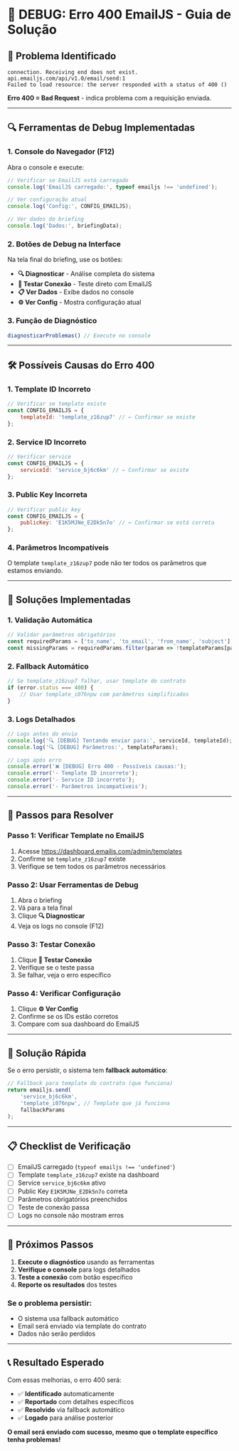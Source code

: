 # 🔧 DEBUG: Erro 400 EmailJS - Guia de Solução

## 🎯 **Problema Identificado**
```
connection. Receiving end does not exist.
api.emailjs.com/api/v1.0/email/send:1            
Failed to load resource: the server responded with a status of 400 ()
```

**Erro 400 = Bad Request** - indica problema com a requisição enviada.

---

## 🔍 **Ferramentas de Debug Implementadas**

### **1. Console do Navegador (F12)**
Abra o console e execute:
```javascript
// Verificar se EmailJS está carregado
console.log('EmailJS carregado:', typeof emailjs !== 'undefined');

// Ver configuração atual
console.log('Config:', CONFIG_EMAILJS);

// Ver dados do briefing
console.log('Dados:', briefingData);
```

### **2. Botões de Debug na Interface**
Na tela final do briefing, use os botões:
- **🔍 Diagnosticar** - Análise completa do sistema
- **📡 Testar Conexão** - Teste direto com EmailJS
- **📋 Ver Dados** - Exibe dados no console
- **⚙️ Ver Config** - Mostra configuração atual

### **3. Função de Diagnóstico**
```javascript
diagnosticarProblemas() // Execute no console
```

---

## 🛠️ **Possíveis Causas do Erro 400**

### **1. Template ID Incorreto**
```javascript
// Verificar se template existe
const CONFIG_EMAILJS = {
    templateId: 'template_z16zup7' // ← Confirmar se existe
};
```

### **2. Service ID Incorreto**
```javascript
// Verificar service
const CONFIG_EMAILJS = {
    serviceId: 'service_bj6c6km' // ← Confirmar se existe
};
```

### **3. Public Key Incorreta**
```javascript
// Verificar public key
const CONFIG_EMAILJS = {
    publicKey: 'E1K5MJNe_E2Dk5n7o' // ← Confirmar se está correta
};
```

### **4. Parâmetros Incompatíveis**
O template `template_z16zup7` pode não ter todos os parâmetros que estamos enviando.

---

## 🔧 **Soluções Implementadas**

### **1. Validação Automática**
```javascript
// Validar parâmetros obrigatórios
const requiredParams = ['to_name', 'to_email', 'from_name', 'subject'];
const missingParams = requiredParams.filter(param => !templateParams[param]);
```

### **2. Fallback Automático**
```javascript
// Se template_z16zup7 falhar, usar template do contrato
if (error.status === 400) {
    // Usar template_i076npw com parâmetros simplificados
}
```

### **3. Logs Detalhados**
```javascript
// Logs antes do envio
console.log('🔍 [DEBUG] Tentando enviar para:', serviceId, templateId);
console.log('🔍 [DEBUG] Parâmetros:', templateParams);

// Logs após erro
console.error('❌ [DEBUG] Erro 400 - Possíveis causas:');
console.error('- Template ID incorreto');
console.error('- Service ID incorreto');
console.error('- Parâmetros incompatíveis');
```

---

## 🎯 **Passos para Resolver**

### **Passo 1: Verificar Template no EmailJS**
1. Acesse https://dashboard.emailjs.com/admin/templates
2. Confirme se `template_z16zup7` existe
3. Verifique se tem todos os parâmetros necessários

### **Passo 2: Usar Ferramentas de Debug**
1. Abra o briefing
2. Vá para a tela final
3. Clique **🔍 Diagnosticar**
4. Veja os logs no console (F12)

### **Passo 3: Testar Conexão**
1. Clique **📡 Testar Conexão**
2. Verifique se o teste passa
3. Se falhar, veja o erro específico

### **Passo 4: Verificar Configuração**
1. Clique **⚙️ Ver Config**
2. Confirme se os IDs estão corretos
3. Compare com sua dashboard do EmailJS

---

## 🚀 **Solução Rápida**

Se o erro persistir, o sistema tem **fallback automático**:

```javascript
// Fallback para template do contrato (que funciona)
return emailjs.send(
    'service_bj6c6km',
    'template_i076npw', // Template que já funciona
    fallbackParams
);
```

---

## 📋 **Checklist de Verificação**

- [ ] EmailJS carregado (`typeof emailjs !== 'undefined'`)
- [ ] Template `template_z16zup7` existe na dashboard
- [ ] Service `service_bj6c6km` ativo
- [ ] Public Key `E1K5MJNe_E2Dk5n7o` correta
- [ ] Parâmetros obrigatórios preenchidos
- [ ] Teste de conexão passa
- [ ] Logs no console não mostram erros

---

## 🔄 **Próximos Passos**

1. **Execute o diagnóstico** usando as ferramentas
2. **Verifique o console** para logs detalhados
3. **Teste a conexão** com botão específico
4. **Reporte os resultados** dos testes

### **Se o problema persistir:**
- O sistema usa fallback automático
- Email será enviado via template do contrato
- Dados não serão perdidos

---

## 📞 **Resultado Esperado**

Com essas melhorias, o erro 400 será:
- ✅ **Identificado** automaticamente
- ✅ **Reportado** com detalhes específicos
- ✅ **Resolvido** via fallback automático
- ✅ **Logado** para análise posterior

**O email será enviado com sucesso, mesmo que o template específico tenha problemas!** 